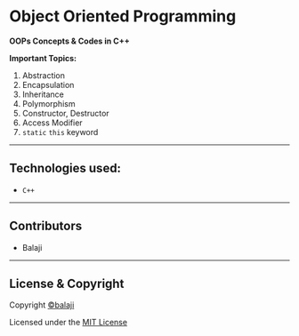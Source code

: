 # Object Oriented Programming

**OOPs Concepts & Codes in C++**

**Important Topics:**
1. Abstraction
2. Encapsulation
3. Inheritance
4. Polymorphism
5. Constructor, Destructor
6. Access Modifier
7. `static` `this` keyword

---

## Technologies used:

- `C++`

---

## Contributors

- Balaji

---

## License & Copyright

Copyright [©balaji](https://github.com/balajirai)

Licensed under the [MIT License](LICENCE)

